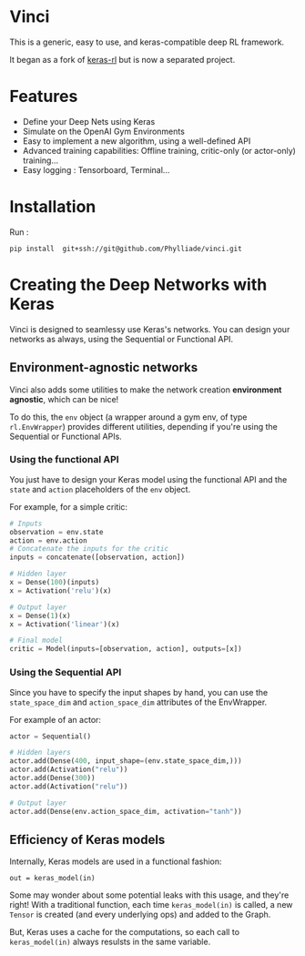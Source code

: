 # Vinci
This is a generic, easy to use, and keras-compatible deep RL framework.

It began as a fork of [keras-rl](https://github.com/matthiasplappert/keras-rl) but is now a separated project.

# Features

* Define your Deep Nets using Keras
* Simulate on the OpenAI Gym Environments
* Easy to implement a new algorithm, using a well-defined API
* Advanced training capabilities: Offline training, critic-only (or actor-only) training...
* Easy logging : Tensorboard, Terminal...

# Installation
Run :
```
pip install  git+ssh://git@github.com/Phylliade/vinci.git
```

# Creating the Deep Networks with Keras
Vinci is designed to seamlessy use Keras's networks.
You can design your networks as always, using the Sequential or Functional API.


## Environment-agnostic networks
Vinci also adds some utilities to make the network creation **environment agnostic**, which can be nice!

To do this, the `env` object (a wrapper around a gym env, of type `rl.EnvWrapper`) provides different utilities, depending if you're using the Sequential or Functional APIs.

### Using the functional API
You just have to design your Keras model using the functional API and the `state` and `action` placeholders  of the `env` object.

For example, for a simple critic:
```python
# Inputs
observation = env.state
action = env.action
# Concatenate the inputs for the critic
inputs = concatenate([observation, action])

# Hidden layer
x = Dense(100)(inputs)
x = Activation('relu')(x)

# Output layer
x = Dense(1)(x)
x = Activation('linear')(x)

# Final model
critic = Model(inputs=[observation, action], outputs=[x])
```

### Using the Sequential API
Since you have to specify the input shapes by hand, you can use the `state_space_dim` and `action_space_dim` attributes of the EnvWrapper.

For example of an actor:
```python
actor = Sequential()

# Hidden layers
actor.add(Dense(400, input_shape=(env.state_space_dim,)))
actor.add(Activation("relu"))
actor.add(Dense(300))
actor.add(Activation("relu"))

# Output layer
actor.add(Dense(env.action_space_dim, activation="tanh"))
```

## Efficiency of Keras models
Internally, Keras models are used in a functional fashion:

```
out = keras_model(in)
```

Some may wonder about some potential leaks with this usage, and they're right!
With a traditional function, each time `keras_model(in)` is called, a new `Tensor` is created (and every underlying ops) and added to the Graph.

But, Keras uses a cache for the computations, so each call to `keras_model(in)` always resulsts in the same variable.
